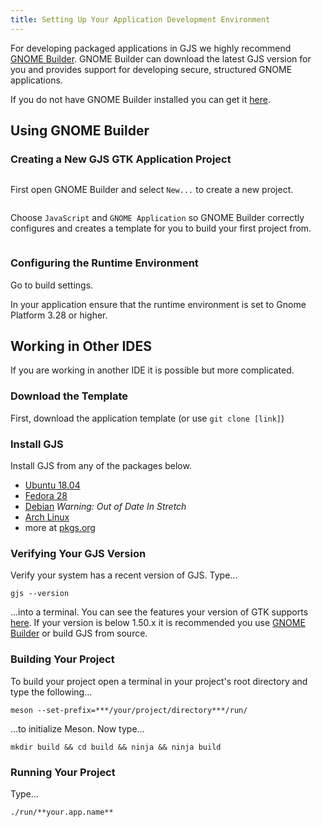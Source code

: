 ```yaml
---
title: Setting Up Your Application Development Environment
---
```


For developing packaged applications in GJS we highly recommend [GNOME Builder](https://wiki.gnome.org/Apps/Builder). GNOME Builder can download the latest GJS version for you and provides support for developing secure, structured GNOME applications.

If you do not have GNOME Builder installed you can get it [here](https://flathub.org/apps/details/org.gnome.Builder).

## Using GNOME Builder

### Creating a New GJS GTK Application Project

<img :src="$withBase('/assets/img/builder-01.png')" />

First open GNOME Builder and select `New...` to create a new project.

<img :src="$withBase('/assets/img/builder-02.png')" />

Choose `JavaScript` and `GNOME Application` so GNOME Builder correctly configures and creates a template for you to build your first project from.

<img :src="$withBase('/assets/img/builder-03.png')" />

### Configuring the Runtime Environment

Go to build settings.

In your application ensure that the runtime environment is set to Gnome Platform 3.28 or higher.  

## Working in Other IDES

If you are working in another IDE it is possible but more complicated.

### Download the Template

First, download the application template (or use `git clone [link]`)

### Install GJS

Install GJS from any of the packages below.

- [Ubuntu 18.04](https://packages.ubuntu.com/bionic/gjs)
- [Fedora 28](https://fedora.pkgs.org/28/fedora-x86_64/gjs-1.52.2-1.fc28.x86_64.rpm.html)
- [Debian](https://packages.debian.org/buster/gjs)  *Warning: Out of Date In Stretch*
- [Arch Linux](https://www.archlinux.org/packages/extra/x86_64/gjs/)
- more at [pkgs.org](https://pkgs.org/download/gjs)

### Verifying Your GJS Version
Verify your system has a recent version of GJS. Type...

    gjs --version
    
...into a terminal. You can see the features your version of GTK supports [here](../../gjs/features-across-versions.html). If your version is below 1.50.x it is recommended you use [GNOME Builder](https://flathub.org/apps/details/org.gnome.Builder) or build GJS from source.

<!--### Building GJS From Source

Use BuildStream or JHBuild

TODO: Finish this documentation-->

### Building Your Project

To build your project open a terminal in your project's root directory and type the following...

    meson --set-prefix=***/your/project/directory***/run/

...to initialize Meson. Now type...

    mkdir build && cd build && ninja && ninja build

### Running Your Project

Type...
    
    ./run/**your.app.name**